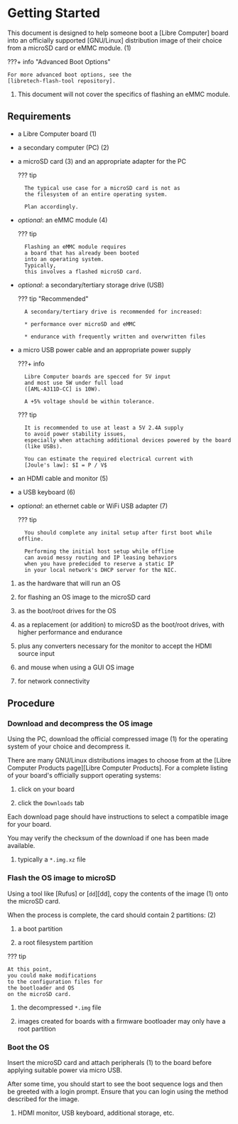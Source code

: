 # Getting Started

<div class="annotate" markdown>

This document is designed to help someone
boot a [Libre Computer] board
into an officially supported [GNU/Linux] distribution image of their choice
from a microSD card or eMMC module. (1)

???+ info "Advanced Boot Options"

    For more advanced boot options, see the
    [libretech-flash-tool repository].

</div>

1. This document will not cover the specifics of flashing an eMMC module.

## Requirements

<div class="annotate" markdown>

* a Libre Computer board (1)

* a secondary computer (PC) (2)

* a microSD card (3) and an appropriate adapter for the PC

    ??? tip

        The typical use case for a microSD card is not as
        the filesystem of an entire operating system.
        
        Plan accordingly.

* _optional_: an eMMC module (4)

    ??? tip
    
        Flashing an eMMC module requires
        a board that has already been booted
        into an operating system.
        Typically,
        this involves a flashed microSD card.

* _optional_: a secondary/tertiary storage drive (USB)

    ??? tip "Recommended"
    
        A secondary/tertiary drive is recommended for increased:
        
        * performance over microSD and eMMC
        
        * endurance with frequently written and overwritten files
        
* a micro USB power cable and an appropriate power supply

    ???+ info

        Libre Computer boards are specced for 5V input
        and most use 5W under full load
        ([AML-A311D-CC] is 10W).

        A +5% voltage should be within tolerance.
    
    ??? tip

        It is recommended to use at least a 5V 2.4A supply
        to avoid power stability issues,
        especially when attaching additional devices powered by the board
        (like USBs).

        You can estimate the required electrical current with
        [Joule's law]: $I = P / V$

* an HDMI cable and monitor (5)

* a USB keyboard (6)

* _optional_: an ethernet cable or WiFi USB adapter (7)

    ??? tip

        You should complete any inital setup after first boot while offline.

        Performing the initial host setup while offline
        can avoid messy routing and IP leasing behaviors
        when you have predecided to reserve a static IP
        in your local network's DHCP server for the NIC.

</div>

1. as the hardware that will run an OS

2. for flashing an OS image to the microSD card

3. as the boot/root drives for the OS

4. as a replacement (or addition)
   to microSD as the boot/root drives,
   with higher performance and endurance

5. plus any converters necessary for the monitor to accept the HDMI source input

6. and mouse when using a GUI OS image

7. for network connectivity

## Procedure

### Download and decompress the OS image

<div class="annotate" markdown>

Using the PC,
download the official compressed image (1)
for the operating system of your choice
and decompress it.

There are many GNU/Linux distributions images
to choose from at the
[Libre Computer Products page][Libre Computer Products].
For a complete listing of your board's officially support operating systems:

1. click on your board

2. click the `Downloads` tab

Each download page should have instructions
to select a compatible image for your board.

You may verify the checksum of the download
if one has been made available.

</div>

1. typically a `*.img.xz` file

### Flash the OS image to microSD

<div class="annotate" markdown>

Using a tool like [Rufus] or [`dd`][dd],
copy the contents of the image (1) onto the microSD card.

When the process is complete,
the card should contain 2 partitions: (2)

1. a boot partition

2. a root filesystem partition

??? tip

    At this point,
    you could make modifications
    to the configuration files for
    the bootloader and OS
    on the microSD card.

</div>

1. the decompressed `*.img` file

2. images created for
   boards with a firmware bootloader
   may only have a root partition

### Boot the OS

<div class="annotate" markdown>

Insert the microSD card and attach peripherals (1)
to the board before applying suitable power via micro USB.

After some time,
you should start to see the boot sequence logs
and then be greeted with a login prompt.
Ensure that you can login using the method described
for the image.

</div>

1. HDMI monitor, USB keyboard, additional storage, etc.
